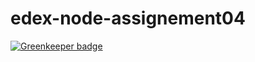 # edex-node-assignement04

[![Greenkeeper badge](https://badges.greenkeeper.io/tsacinim/edex-node-assignement04.svg)](https://greenkeeper.io/)